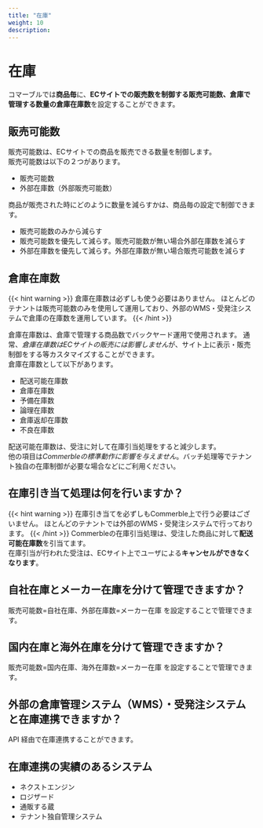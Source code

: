 ```yaml
---
title: "在庫"
weight: 10
description: 
---
```


# 在庫

コマーブルでは**商品毎**に、**ECサイトでの販売数を制御する販売可能数、倉庫で管理する数量の倉庫在庫数**を設定することができます。

## 販売可能数
販売可能数は、ECサイトでの商品を販売できる数量を制御します。  
販売可能数は以下の２つがあります。

- 販売可能数
- 外部在庫数（外部販売可能数）

商品が販売された時にどのように数量を減らすかは、商品毎の設定で制御できます。

+ 販売可能数のみから減らす
+ 販売可能数を優先して減らす。販売可能数が無い場合外部在庫数を減らす
+ 外部在庫数を優先して減らす。外部在庫数が無い場合販売可能数を減らす

## 倉庫在庫数
{{< hint warning >}}
倉庫在庫数は必ずしも使う必要はありません。
ほとんどのテナントは販売可能数のみを使用して運用しており、外部のWMS・受発注システムで倉庫の在庫数を運用しています。
{{< /hint >}}

倉庫在庫数は、倉庫で管理する商品数でバックヤード運用で使用されます。
通常、*倉庫在庫数はECサイトの販売には影響しません*が、サイト上に表示・販売制御をする等カスタマイズすることができます。  
倉庫在庫数として以下があります。

- 配送可能在庫数
- 倉庫在庫数
- 予備在庫数
- 論理在庫数
- 倉庫返却在庫数
- 不良在庫数

配送可能在庫数は、受注に対して在庫引当処理をすると減少します。  
他の項目は*Commerbleの標準動作に影響を与えません*。バッチ処理等でテナント独自の在庫制御が必要な場合などにご利用ください。

## 在庫引き当て処理は何を行いますか？
{{< hint warning >}}
在庫引き当てを必ずしもCommerble上で行う必要はございません。
ほとんどのテナントでは外部のWMS・受発注システムで行っております。
{{< /hint >}}
Commerbleの在庫引当処理は、受注した商品に対して**配送可能在庫数**を引当てます。  
在庫引当が行われた受注は、ECサイト上でユーザによる**キャンセルができなくなります**。

## 自社在庫とメーカー在庫を分けて管理できますか？
販売可能数=自社在庫、外部在庫数=メーカー在庫 を設定することで管理できます。

## 国内在庫と海外在庫を分けて管理できますか？
販売可能数=国内在庫、海外在庫数=メーカー在庫 を設定することで管理できます。

## 外部の倉庫管理システム（WMS）・受発注システムと在庫連携できますか？
API 経由で在庫連携することができます。

## 在庫連携の実績のあるシステム

- ネクストエンジン
- ロジザード
- 通販する蔵
- テナント独自管理システム
